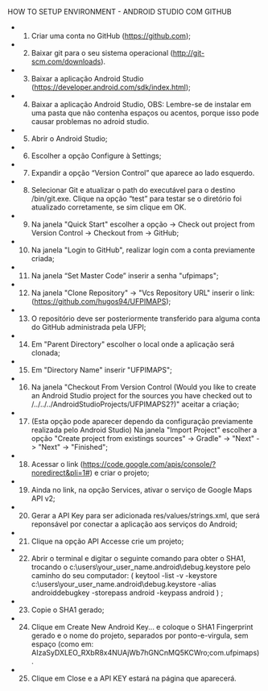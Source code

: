 HOW TO SETUP ENVIRONMENT - ANDROID STUDIO COM GITHUB
 
* 1) Criar uma conta no GitHub (https://github.com);
* 2) Baixar git para o seu sistema operacional (http://git-scm.com/downloads).
* 3) Baixar a aplicação Android Studio (https://developer.android.com/sdk/index.html);
* 4) Baixar a aplicação Android Studio, OBS: Lembre-se de instalar em uma pasta que não contenha espaços ou acentos, porque isso pode causar problemas no adroid studio.
* 5) Abrir o Android Studio;
* 6) Escolher a opção Configure à Settings;
* 7) Expandir a opção “Version Control” que aparece ao lado esquerdo.
* 8) Selecionar Git e atualizar o path do executável para o destino <Raiz do Git>/bin/git.exe. Clique na opção “test” para testar se o diretório foi atualizado corretamente, se sim clique em OK.
* 9) Na janela "Quick Start" escolher a opção -> Check out project from Version Control -> Checkout from -> GitHub;
* 10) Na janela "Login to GitHub", realizar login com a conta previamente criada;
* 11) Na janela “Set Master Code” inserir a senha "ufpimaps";
* 12) Na janela "Clone Repository" -> "Vcs Repository URL" inserir o link: (https://github.com/hugos94/UFPIMAPS);
* 13) O repositório deve ser posteriormente transferido para alguma conta do GitHub administrada pela UFPI;
* 14) Em "Parent Directory" escolher o local onde a aplicação será clonada;
* 15) Em "Directory Name" inserir "UFPIMAPS";
* 16) Na janela "Checkout From Version Control (Would you like to create an Android Studio project for the sources you have checked out to /../../../AndroidStudioProjects/UFPIMAPS2?)" aceitar a criação;
* 17) (Esta opção pode aparecer dependo da configuração previamente realizada pelo Android Studio) Na janela "Import Project" escolher a opção "Create project from existings sources" -> Gradle" -> "Next" -> "Next" -> "Finished";
* 18) Acessar o link (https://code.google.com/apis/console/?noredirect&pli=1#) e criar o projeto;
* 19) Ainda no link, na opção Services, ativar o serviço de Google Maps API v2;
* 20) Gerar a API Key para ser adicionada res/values/strings.xml, que será reponsável por conectar a aplicação aos serviços do Android;
* 21) Clique na opção API Accesse crie um projeto;
* 22) Abrir o terminal e digitar o seguinte comando para obter o SHA1, trocando o c:\users\your_user_name\.android\debug.keystore pelo caminho do seu computador: ( keytool -list -v -keystore c:\users\your_user_name\.android\debug.keystore -alias androiddebugkey -storepass android -keypass android ) ;
* 23) Copie o SHA1 gerado;
* 24) Clique em Create New Android Key... e coloque o SHA1 Fingerprint gerado e o nome do projeto, separados por ponto-e-virgula, sem espaço (como em: AIzaSyDXLEO_RXbR8x4NUAjWb7hGNCnMQ5KCWro;com.ufpimaps).
* 25) Clique em Close e a API KEY estará na página que aparecerá.
